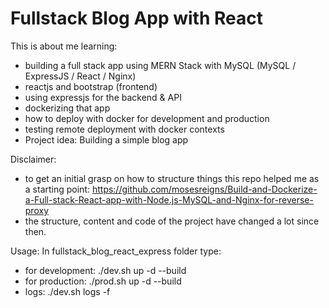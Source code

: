 # Fullstack Blog App with React

This is about me learning:
* building a full stack app using MERN Stack with MySQL (MySQL / ExpressJS / React / Nginx)
* reactjs and bootstrap (frontend)
* using expressjs for the backend & API
* dockerizing that app
* how to deploy with docker for development and production
* testing remote deployment with docker contexts
* Project idea: Building a simple blog app

Disclaimer:
* to get an initial grasp on how to structure things this repo helped me as a starting point: https://github.com/mosesreigns/Build-and-Dockerize-a-Full-stack-React-app-with-Node.js-MySQL-and-Nginx-for-reverse-proxy
* the structure, content and code of the project have changed a lot since then.

Usage:
In fullstack_blog_react_express folder type:
* for development: ./dev.sh up -d --build
* for production: ./prod.sh up -d --build
* logs: ./dev.sh logs -f
